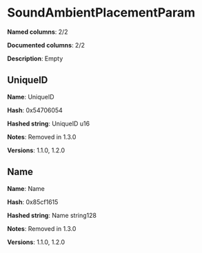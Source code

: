 # SoundAmbientPlacementParam
**Named columns**: 2/2

**Documented columns**: 2/2

**Description**: Empty
## UniqueID

**Name**: UniqueID

**Hash**: 0x54706054

**Hashed string**: UniqueID u16

**Notes**: Removed in 1.3.0

**Versions**: 1.1.0, 1.2.0

## Name

**Name**: Name

**Hash**: 0x85cf1615

**Hashed string**: Name string128

**Notes**: Removed in 1.3.0

**Versions**: 1.1.0, 1.2.0

